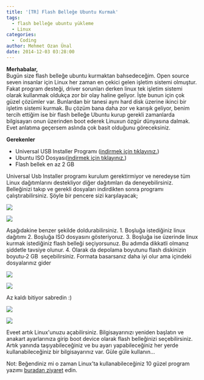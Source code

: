 ```yaml
---
title: '[TR] Flash Belleğe Ubuntu Kurmak'
tags:
  - flash belleğe ubuntu yükleme
  - Linux
categories:
  -  Coding
author: Mehmet Ozan Ünal
date: 2014-12-03 03:28:00
---
```


**Merhabalar,**\
Bugün size flash belleğe ubuntu kurmaktan bahsedeceğim. Open source seven
insanlar için Linux her zaman en çekici gelen işletim sistemi olmuştur. Fakat
program desteği, driver sorunları derken linux tek işletim sistemi olarak
kullanmak oldukça zor bir olay haline geliyor. İşte bunun için çok güzel
çözümler var. Bunlardan bir tanesi aynı hard disk üzerine ikinci bir işletim
sistemi kurmak. Bu çözüm bana daha zor ve karışık geliyor, benim tercih ettiğim
ise bir flash belleğe Ubuntu kurup gerekli zamanlarda bilgisayarı onun üzerinden
boot ederek Linuxun özgür dünyasına dalmak. Evet anlatıma geçersem aslında çok
basit olduğunu göreceksiniz.

**Gerekenler**

- Universal USB Installer Programı
  ([indirmek için tıklayınız.](https://www.pendrivelinux.com/downloads/Universal-USB-Installer/Universal-USB-Installer-1.9.5.8.exe))
- Ubuntu ISO
  Dosyası([indirmek için tıklayınız.](https://www.ubuntu.com/download/desktop/thank-you?country=TR&version=14.04.1&architecture=amd64))
- Flash bellek en az 2 GB

Universal Usb Installer programı kurulum gerektirmiyor ve neredeyse tüm Linux
dağıtımlarını destekliyor diğer dağıtımları da deneyebilirsiniz. Belleğinizi
takıp ve gerekli dosyaları indirdikten sonra programı çalıştırabilirsiniz. Şöyle
bir pencere sizi karşılayacak;

![](https://4.bp.blogspot.com/-BHVF1Uliy5U/VH5UzEcEMFI/AAAAAAAAFfg/VyZBq3xskEI/s1600/Ekran%2BAl%C4%B1nt%C4%B1s%C4%B12.PNG)

![](https://3.bp.blogspot.com/-xX07D3wZC-M/VH5UzAMVNNI/AAAAAAAAFfc/4vD27MStbsk/s1600/Ekran%2BAl%C4%B1nt%C4%B1s%C4%B1.PNG)

Aşağıdakine benzer şekilde doldurabilirsiniz. 1\. Boşluğa istediğiniz linux
dağıtımı 2\. Boşluğa ISO dosyasını gösteriyoruz. 3\. Boşluğa ise üzerinde linux
kurmak istediğiniz flash belleği seçiyorsunuz. Bu adımda dikkatli olmanız
şiddetle tavsiye olunur. 4\. Olarak da depolama boyutunu flash diskinizin
boyutu-2 GB  seçebilirsiniz. Formata basarsanız daha iyi olur ama içindeki
dosyalarınız gider

![](https://4.bp.blogspot.com/-BHVF1Uliy5U/VH5UzEcEMFI/AAAAAAAAFfg/VyZBq3xskEI/s1600/Ekran%2BAl%C4%B1nt%C4%B1s%C4%B12.PNG)

![](https://3.bp.blogspot.com/-0FpqFiAc9tw/VH5e2NwLCCI/AAAAAAAAFf0/Q2ApRUudJa4/s1600/Ekran%2BAl%C4%B1nt%C4%B1s%C4%B1.PNG)

Az kaldı bitiyor sabredin :) 

![](https://1.bp.blogspot.com/-9u05yA8cq2A/VH5gHu2LDYI/AAAAAAAAFgI/CDJ0YAoW1ew/s1600/Ekran%2BAl%C4%B1nt%C4%B1s%C4%B1.PNG)

![](https://4.bp.blogspot.com/-53PtmkPmeB8/VH5hqKjkG4I/AAAAAAAAFgU/tamwkaZvqzk/s1600/Ekran%2BAl%C4%B1nt%C4%B1s%C4%B1.PNG)

Eveet artık Linux'unuzu açabilirsiniz. Bilgisayarınızı yeniden başlatın ve
anakart ayarlarınıza girip boot device olarak flash belleğinizi seçebilirsiniz.
Artık yanında taşıyabileceğiniz ve bu ayarı yapabileceğiniz her yerde
kullanabileceğiniz bir bilgisayarınız var. Güle güle kullanın...

Not: Beğendiniz mi o zaman Linux'ta kullanabileceğiniz 10 güzel program yazımı
[buradan ziyaret](https://mozanunal.com/2014/12/linuxta-kullanabileceginiz-10-yararl/)
edin.
